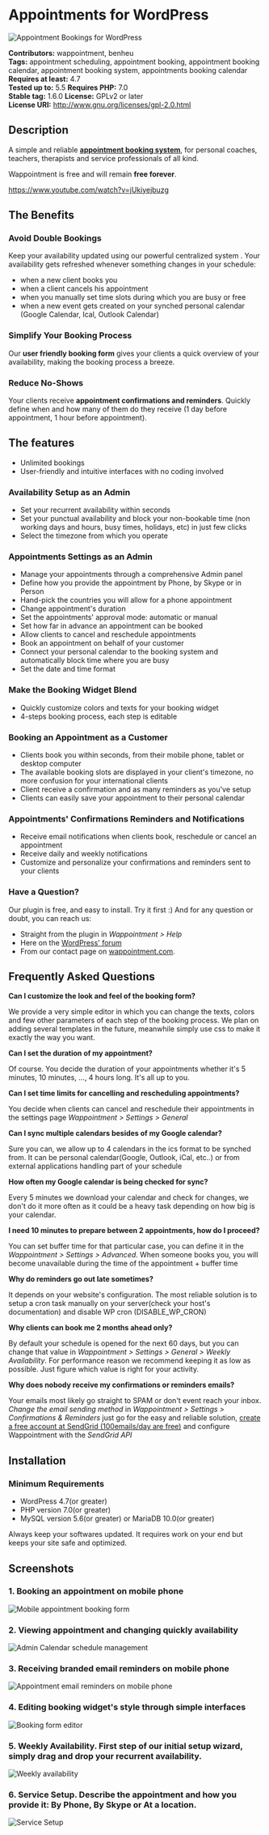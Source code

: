 # Appointments for WordPress
![Appointment Bookings for WordPress](https://ps.w.org/wappointment/assets/banner-1544x500.gif)

**Contributors:** wappointment, benheu  
**Tags:** appointment scheduling, appointment booking, appointment booking calendar, appointment booking system, appointments booking calendar  
**Requires at least:** 4.7  
**Tested up to:** 5.5 
**Requires PHP:** 7.0  
**Stable tag:** 1.6.0 
**License:** GPLv2 or later  
**License URI:** http://www.gnu.org/licenses/gpl-2.0.html  

## Description 

A simple and reliable **[appointment booking system](https://wappointment.com/?utm_source=wp-repo&utm_medium=link&utm_campaign=readme)**, for personal coaches, teachers, therapists and service professionals of all kind.

Wappointment is free and will remain **free forever**.

https://www.youtube.com/watch?v=jUkiyejbuzg


## The Benefits


### Avoid Double Bookings
Keep your availability updated using our powerful centralized system . 
Your availability gets refreshed whenever something changes in your schedule: 

* when a new client books you
* when a client cancels his appointment
* when you manually set time slots during which you are busy or free 
* when a new event gets created on your synched personal calendar (Google Calendar, Ical, Outlook Calendar)


### Simplify Your Booking Process 
Our **user friendly booking form** gives your clients a quick overview of your availability, making the booking process a breeze.


### Reduce No-Shows 
Your clients receive **appointment confirmations and reminders**. 
Quickly define when and how many of them do they receive (1 day before appointment, 1 hour before appointment).



##  The features 
* Unlimited bookings
* User-friendly and intuitive interfaces with no coding involved


### Availability Setup as an Admin 
* Set your recurrent availability within seconds
* Set your punctual availability and block your non-bookable time (non working days and hours, busy times, holidays, etc) in just few clicks
* Select the timezone from which you operate


### Appointments Settings as an Admin 
* Manage your appointments through a comprehensive Admin panel
* Define how you provide the appointment by Phone, by Skype or in Person
* Hand-pick the countries you will allow for a phone appointment
* Change appointment's duration
* Set the appointments' approval mode: automatic or manual 
* Set how far in advance an appointment can be booked 
* Allow clients to cancel and reschedule appointments
* Book an appointment on behalf of your customer
* Connect your personal calendar to the booking system and automatically block time where you are busy
* Set the date and time format 


### Make the Booking Widget Blend 
* Quickly customize colors and texts for your booking widget 
* 4-steps booking process, each step is editable


### Booking an Appointment as a Customer 
* Clients book you within seconds, from their mobile phone, tablet or desktop computer
* The available booking slots are displayed in your client's timezone, no more confusion for your international clients
* Client receive a confirmation and as many reminders as you've setup
* Clients can easily save your appointment to their personal calendar


### Appointments' Confirmations Reminders and Notifications 
* Receive email notifications when clients book, reschedule or cancel an appointment
* Receive daily and weekly notifications
* Customize and personalize your confirmations and reminders sent to your clients


### Have a Question? 
Our plugin is free, and easy to install. Try it first :)
And for any question or doubt, you can reach us:

* Straight from the plugin in *Wappointment > Help*
* Here on the [WordPress' forum](https://wordpress.org/support/plugin/wappointment/) 
* From our contact page on [wappointment.com](https://wappointment.com/support?utm_source=wp-repo&utm_medium=link&utm_campaign=readme).


## Frequently Asked Questions 

**Can I customize the look and feel of the booking form?**

We provide a very simple editor in which you can change the texts, colors and few other parameters of each step of the booking process. We plan on adding several templates in the future, meanwhile simply use css to make it exactly the way you want.

**Can I set the duration of my appointment?**

Of course. You decide the duration of your appointments whether it's 5 minutes, 10 minutes, ..., 4 hours long. It's all up to you.

**Can I set time limits for cancelling and rescheduling appointments?**

You decide when clients can cancel and reschedule their appointments in the settings page *Wappointment > Settings > General* 

**Can I sync multiple calendars besides of my Google calendar?**

Sure you can, we allow up to 4 calendars in the ics format to be synched from. It can be personal calendar(Google, Outlook, iCal, etc..) or from external applications handling part of your schedule

**How often my Google calendar is being checked for sync?**

Every 5 minutes we download your calendar and check for changes, we don't do it more often as it could be a heavy task depending on how big is your calendar.

**I need 10 minutes to prepare between 2 appointments, how do I proceed?**

You can set buffer time for that particular case, you can define it in the *Wappointment > Settings > Advanced*. When someone books you, you will become unavailable during the time of the appointment + buffer time

**Why do reminders go out late sometimes?**

It depends on your website's configuration. The most reliable solution is to setup a cron task manually on your server(check your host's documentation) and disable WP cron (DISABLE_WP_CRON)

**Why clients can book me 2 months ahead only?**

By default your schedule is opened for the next 60 days, but you can change that value in *Wappointment > Settings > General > Weekly Availability*. For performance reason we recommend keeping it as low as possible. Just figure which value is right for your activity.

**Why does nobody receive my confirmations or reminders emails?**

Your emails most likely go straight to SPAM or don't event reach your inbox. *Change the email sending method* in *Wappointment > Settings > Confirmations & Reminders* just go for the easy and reliable solution, [create a free account at SendGrid (100emails/day are free)](https://signup.sendgrid.com/) and configure Wappointment with the *SendGrid API*


## Installation 


### Minimum Requirements 

* WordPress 4.7(or greater)
* PHP version 7.0(or greater)
* MySQL version 5.6(or greater) or MariaDB 10.0(or greater)

Always keep your softwares updated.
It requires work on your end but keeps your site safe and optimized.


## Screenshots 

### 1. Booking an appointment on mobile phone
![Mobile appointment booking form](https://ps.w.org/wappointment/assets/screenshot-1.gif)

### 2. Viewing appointment and changing quickly availability
![Admin Calendar schedule management](https://ps.w.org/wappointment/assets/screenshot-2.gif)

### 3. Receiving branded email reminders on mobile phone
![Appointment email reminders on mobile phone](https://ps.w.org/wappointment/assets/screenshot-3.gif)

### 4. Editing booking widget's style through simple interfaces
![Booking form editor](https://ps.w.org/wappointment/assets/screenshot-4.gif)

### 5. Weekly Availability. First step of our initial setup wizard, simply drag and drop your recurrent availability.
![Weekly availability](https://ps.w.org/wappointment/assets/screenshot-5.jpg)

### 6. Service Setup. Describe the appointment and how you provide it: By Phone, By Skype or At a location.
![Service Setup](https://ps.w.org/wappointment/assets/screenshot-6.jpg)
